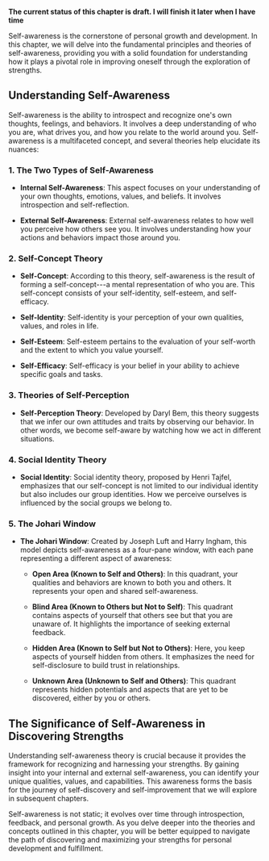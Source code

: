 **The current status of this chapter is draft. I will finish it later when I have time**

Self-awareness is the cornerstone of personal growth and development. In this chapter, we will delve into the fundamental principles and theories of self-awareness, providing you with a solid foundation for understanding how it plays a pivotal role in improving oneself through the exploration of strengths.

Understanding Self-Awareness
----------------------------

Self-awareness is the ability to introspect and recognize one's own thoughts, feelings, and behaviors. It involves a deep understanding of who you are, what drives you, and how you relate to the world around you. Self-awareness is a multifaceted concept, and several theories help elucidate its nuances:

### **1. The Two Types of Self-Awareness**

* **Internal Self-Awareness**: This aspect focuses on your understanding of your own thoughts, emotions, values, and beliefs. It involves introspection and self-reflection.

* **External Self-Awareness**: External self-awareness relates to how well you perceive how others see you. It involves understanding how your actions and behaviors impact those around you.

### **2. Self-Concept Theory**

* **Self-Concept**: According to this theory, self-awareness is the result of forming a self-concept---a mental representation of who you are. This self-concept consists of your self-identity, self-esteem, and self-efficacy.

* **Self-Identity**: Self-identity is your perception of your own qualities, values, and roles in life.

* **Self-Esteem**: Self-esteem pertains to the evaluation of your self-worth and the extent to which you value yourself.

* **Self-Efficacy**: Self-efficacy is your belief in your ability to achieve specific goals and tasks.

### **3. Theories of Self-Perception**

* **Self-Perception Theory**: Developed by Daryl Bem, this theory suggests that we infer our own attitudes and traits by observing our behavior. In other words, we become self-aware by watching how we act in different situations.

### **4. Social Identity Theory**

* **Social Identity**: Social identity theory, proposed by Henri Tajfel, emphasizes that our self-concept is not limited to our individual identity but also includes our group identities. How we perceive ourselves is influenced by the social groups we belong to.

### **5. The Johari Window**

* **The Johari Window**: Created by Joseph Luft and Harry Ingham, this model depicts self-awareness as a four-pane window, with each pane representing a different aspect of awareness:

  * **Open Area (Known to Self and Others)**: In this quadrant, your qualities and behaviors are known to both you and others. It represents your open and shared self-awareness.

  * **Blind Area (Known to Others but Not to Self)**: This quadrant contains aspects of yourself that others see but that you are unaware of. It highlights the importance of seeking external feedback.

  * **Hidden Area (Known to Self but Not to Others)**: Here, you keep aspects of yourself hidden from others. It emphasizes the need for self-disclosure to build trust in relationships.

  * **Unknown Area (Unknown to Self and Others)**: This quadrant represents hidden potentials and aspects that are yet to be discovered, either by you or others.

The Significance of Self-Awareness in Discovering Strengths
-----------------------------------------------------------

Understanding self-awareness theory is crucial because it provides the framework for recognizing and harnessing your strengths. By gaining insight into your internal and external self-awareness, you can identify your unique qualities, values, and capabilities. This awareness forms the basis for the journey of self-discovery and self-improvement that we will explore in subsequent chapters.

Self-awareness is not static; it evolves over time through introspection, feedback, and personal growth. As you delve deeper into the theories and concepts outlined in this chapter, you will be better equipped to navigate the path of discovering and maximizing your strengths for personal development and fulfillment.
